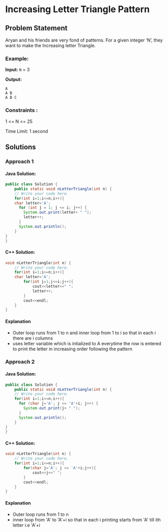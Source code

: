 # Increasing Letter Triangle Pattern

## Problem Statement
Aryan and his friends are very fond of patterns. For a given integer ‘N’, they want to make the Increasing letter Triangle.

### Example:

**Input:** `N` = 3

**Output:** 
```
A
A B
A B C
```

### Constraints :

1 <= N <= 25

Time Limit: 1 second

## Solutions

### Approach 1

#### Java Solution:

```java
public class Solution {
    public static void nLetterTriangle(int n) {
    // Write your code here.
    for(int i=1;i<=n;i++){
    char letter='A';
      for (int j = 1; j <= i; j++) {
        System.out.print(letter+ " ");
        letter++;
      }
      System.out.println();
    }
}
}
```

####  C++ Solution:

```cpp
void nLetterTriangle(int n) {
    // Write your code here.
    for(int i=1;i<=n;i++){
    char letter='A';
        for(int j=1;j<=i;j++){
            cout<<letter<<" ";
            letter++;
        }
        cout<<endl;
    }
}
```

#### Explanation
- Outer loop runs from 1 to n and inner loop from 1 to i so that in each i there are i columns
- uses letter variable which is intialized to A everytime the row is entered to print the letter in increasing order following the pattern

### Approach 2

#### Java Solution:

```java
public class Solution {
    public static void nLetterTriangle(int n) {
    // Write your code here.
    for(int i=1;i<=n;i++){
      for (char j='A'; j <= 'A'+i; j++) {
        System.out.print(j+ " ");
      }
      System.out.println();
    }
}
}
```

####  C++ Solution:

```cpp
void nLetterTriangle(int n) {
    // Write your code here.
    for(int i=1;i<=n;i++){
        for(char j='A'; j <= 'A'+i;j++){
            cout<<j<<" ";
        }
        cout<<endl;
    }
}
```

#### Explanation
- Outer loop runs from 1 to n
- inner loop from 'A' to 'A'+i so that in each i printing starts from 'A' till ith letter i.e 'A'+i
